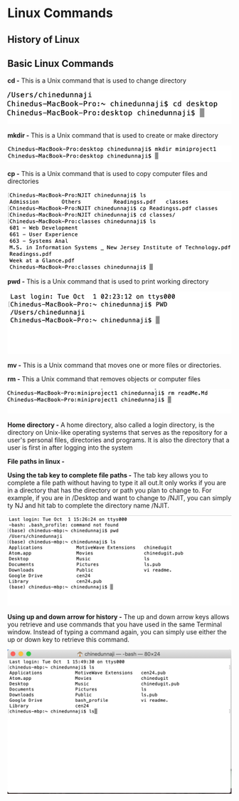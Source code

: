 # Linux Commands



## History of Linux



## Basic Linux Commands

**cd -**
This is a Unix command that is used to change directory

![Screenshot of cd command](/Dependency/cd.png)

**mkdir -**
This is a Unix command that is used to create or make directory

![Screenshot of mkdir command](/Dependency/mkdir.png)

**cp -**
This is a Unix command that is used to copy computer files and directories

![Screenshot of cp command](/Dependency/cp.png)


**pwd -**
This is a Unix command that is used to print working directory

![Screenshot of pwd command](/Dependency/pwd.png)

**mv -**
This is a Unix command that moves one or more files or directories.


**rm -**
This a Unix command that removes objects or computer files

![Screenshot of rm command](/Dependency/rm.png)

**Home directory -**
A home directory, also called a login directory, is the directory on Unix-like operating systems that serves as the repository for a user's personal files, directories and programs. It is also the directory that a user is first in after logging into the system


**File paths in linux -**



**Using the tab key to complete file paths -**
The tab key allows you to complete a file path without having to type it all out.It only works if you are in a directory that has the directory or path you plan to change to. For example, if you are in /Desktop and want to change to /NJIT, you can simply ty NJ and hit tab to complete the directory name /NJIT.

![Screenshot of tab key command](/Dependency/tabkey.png)

**Using up and down arrow for history -**
The up and down arrow keys allows you retrieve and use commands that you have used in the same Terminal window. Instead of typing a command again, you can simply use either the up or down key to retrieve this command.


![Screenshot of arrows command](/Dependency/arrows.png)
